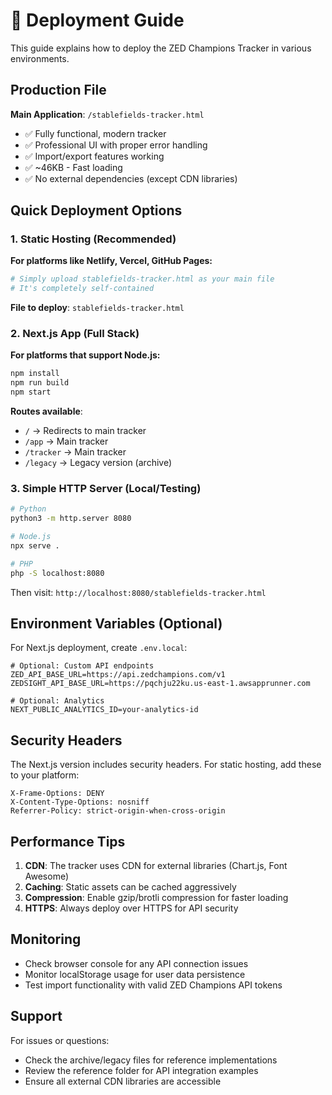 # 🚀 Deployment Guide

This guide explains how to deploy the ZED Champions Tracker in various environments.

## Production File

**Main Application**: `/stablefields-tracker.html`
- ✅ Fully functional, modern tracker
- ✅ Professional UI with proper error handling  
- ✅ Import/export features working
- ✅ ~46KB - Fast loading
- ✅ No external dependencies (except CDN libraries)

## Quick Deployment Options

### 1. Static Hosting (Recommended)

**For platforms like Netlify, Vercel, GitHub Pages:**

```bash
# Simply upload stablefields-tracker.html as your main file
# It's completely self-contained
```

**File to deploy**: `stablefields-tracker.html`

### 2. Next.js App (Full Stack)

**For platforms that support Node.js:**

```bash
npm install
npm run build
npm start
```

**Routes available**:
- `/` → Redirects to main tracker
- `/app` → Main tracker  
- `/tracker` → Main tracker
- `/legacy` → Legacy version (archive)

### 3. Simple HTTP Server (Local/Testing)

```bash
# Python
python3 -m http.server 8080

# Node.js
npx serve .

# PHP
php -S localhost:8080
```

Then visit: `http://localhost:8080/stablefields-tracker.html`

## Environment Variables (Optional)

For Next.js deployment, create `.env.local`:

```env
# Optional: Custom API endpoints
ZED_API_BASE_URL=https://api.zedchampions.com/v1
ZEDSIGHT_API_BASE_URL=https://pqchju22ku.us-east-1.awsapprunner.com

# Optional: Analytics
NEXT_PUBLIC_ANALYTICS_ID=your-analytics-id
```

## Security Headers

The Next.js version includes security headers. For static hosting, add these to your platform:

```
X-Frame-Options: DENY
X-Content-Type-Options: nosniff
Referrer-Policy: strict-origin-when-cross-origin
```

## Performance Tips

1. **CDN**: The tracker uses CDN for external libraries (Chart.js, Font Awesome)
2. **Caching**: Static assets can be cached aggressively
3. **Compression**: Enable gzip/brotli compression for faster loading
4. **HTTPS**: Always deploy over HTTPS for API security

## Monitoring

- Check browser console for any API connection issues
- Monitor localStorage usage for user data persistence
- Test import functionality with valid ZED Champions API tokens

## Support

For issues or questions:
- Check the archive/legacy files for reference implementations
- Review the reference folder for API integration examples
- Ensure all external CDN libraries are accessible
